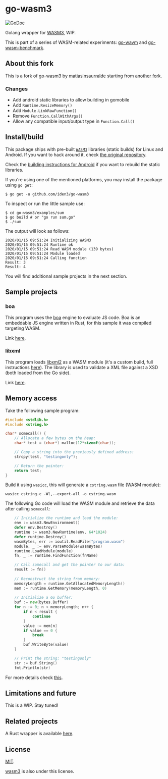 go-wasm3
==

[![GoDoc](https://godoc.org/github.com/iden3/go-wasm3?status.svg)](https://godoc.org/github.com/iden3/go-wasm3)

Golang wrapper for [WASM3](https://github.com/wasm3/wasm3), WIP.

This is part of a series of WASM-related experiments: [go-wavm](https://github.com/matiasinsaurralde/go-wavm) and [go-wasm-benchmark](https://github.com/matiasinsaurralde/go-wasm-benchmark).

## About this fork

This is a fork of [go-wasm3](https://github.com/matiasinsaurralde/go-wasm3) by
[matiasinsaurralde](https://github.com/matiasinsaurralde) starting from
[another fork](https://github.com/ltearno/go-wasm3).

### Changes

- Add android static libraries to allow building in gomobile
- Add `Runtime.ResizeMemory()` 
- Add `Module.LinkRawFunction()`
- Remove `Function.CallWithArgs()`
- Allow any compatible input/output type in `Function.Call()`

## Install/build

This package ships with pre-built [`WASM3`](https://github.com/wasm3/wasm3) libraries (static builds) for Linux and Android. If you want to hack around it, check [the original repository](https://github.com/wasm3/wasm3).

Check the [building instructions for Android](https://github.com/iden3/wasm3/blob/feature/android/android/README.md) if you want to rebuild the static libraries.

If you're using one of the mentioned platforms, you may install the package using `go get`:

```
$ go get -u github.com/iden3/go-wasm3
```

To inspect or run the little sample use:

```
$ cd go-wasm3/examples/sum
$ go build # or "go run sum.go"
$ ./sum
```

The output will look as follows:

```
2020/01/15 09:51:24 Initializing WASM3
2020/01/15 09:51:24 Runtime ok
2020/01/15 09:51:24 Read WASM module (139 bytes)
2020/01/15 09:51:24 Module loaded
2020/01/15 09:51:24 Calling function
Result: 3
Result: 4
```

You will find additional sample projects in the next section.

## Sample projects

### boa

This program uses the [boa](https://github.com/jasonwilliams/boa) engine to evaluate JS code. Boa is an embeddable JS engine written in Rust, for this sample it was compiled targeting WASM.

Link [here](https://github.com/matiasinsaurralde/go-wasm3/tree/master/examples/boa).

### libxml

This program loads [libxml2](https://github.com/GNOME/libxml2) as a WASM module (it's a custom build, full instructions [here](https://github.com/matiasinsaurralde/wasm-libxml2)). The library is used to validate a XML file against a XSD (both loaded from the Go side).

Link [here](https://github.com/matiasinsaurralde/go-wasm3/tree/master/examples/libxml).


## Memory access

Take the following sample program:

```c
#include <stdlib.h>
#include <string.h>

char* somecall() {
    // Allocate a few bytes on the heap:
    char* test = (char*) malloc(12*sizeof(char));

    // Copy a string into the previously defined address:
    strcpy(test, "testingonly");

    // Return the pointer:
    return test;
}
```

Build it using `wasicc`, this will generate a `cstring.wasm` file (WASM module):

```
wasicc cstring.c -Wl,--export-all -o cstring.wasm
```

The following Go code will load the WASM module and retrieve the data after calling `somecall`:

```go
    // Initialize the runtime and load the module:
    env := wasm3.NewEnvironment()
	defer env.Destroy()
	runtime := wasm3.NewRuntime(env, 64*1024)
	defer runtime.Destroy()
    wasmBytes, err := ioutil.ReadFile("program.wasm")
	module, _ := env.ParseModule(wasmBytes)
	runtime.LoadModule(module)
    fn, _ := runtime.FindFunction(fnName)

    // Call somecall and get the pointer to our data:
    result := fn()
    
    // Reconstruct the string from memory:
    memoryLength = runtime.GetAllocatedMemoryLength()
    mem := runtime.GetMemory(memoryLength, 0)
    
    // Initialize a Go buffer:
	buf := new(bytes.Buffer)
	for n := 0; n < memoryLength; n++ {
		if n < result {
			continue
		}
		value := mem[n]
		if value == 0 {
			break
        }
		buf.WriteByte(value)
    }

    // Print the string: "testingonly"
    str := buf.String()
    fmt.Println(str)
```

For more details check [this](https://github.com/iden3/go-wasm3/tree/master/examples/cstring).

## Limitations and future

This is a WIP. Stay tuned!

## Related projects

A Rust wrapper is available [here](https://github.com/Veykril/wasm3-rs).

## License

[MIT](https://github.com/iden3/go-wasm3/blob/master/LICENSE).

[wasm3](https://github.com/wasm3/wasm3/blob/master/LICENSE) is also under this license.
